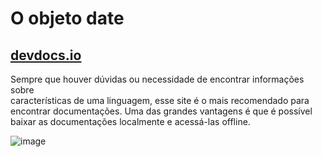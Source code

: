 # O objeto date 

## [devdocs.io](http://devdocs.io/)
Sempre que houver dúvidas ou necessidade de encontrar informações sobre  
características de uma linguagem, esse site é o mais recomendado para  
encontrar documentações. Uma das grandes vantagens é que é possível  
baixar as documentações localmente e acessá-las offline.  

![image](https://user-images.githubusercontent.com/29297788/33158065-e25ff0c6-cfed-11e7-9742-83708679ca64.png)

